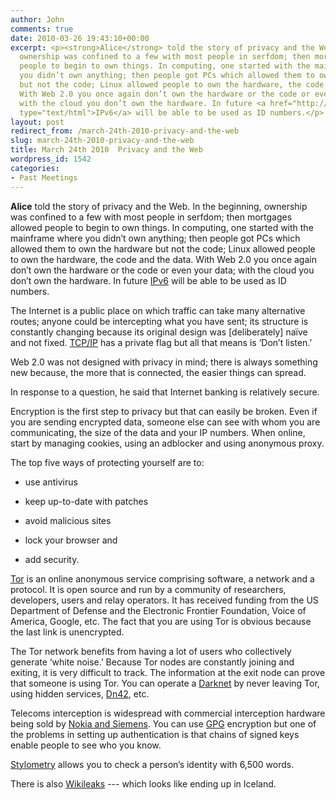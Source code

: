 ```yaml
---
author: John
comments: true
date: 2010-03-26 19:43:10+00:00
excerpt: <p><strong>Alice</strong> told the story of privacy and the Web. In the beginning,
  ownership was confined to a few with most people in serfdom; then mortgages allowed
  people to begin to own things. In computing, one started with the mainframe where
  you didn’t own anything; then people got PCs which allowed them to own the hardware
  but not the code; Linux allowed people to own the hardware, the code and the data.
  With Web 2.0 you once again don’t own the hardware or the code or even your data;
  with the cloud you don’t own the hardware. In future <a href="http://en.wikipedia.org/wiki/IPv6"
  type="text/html">IPv6</a> will be able to be used as ID numbers.</p>
layout: post
redirect_from: /march-24th-2010-privacy-and-the-web
slug: march-24th-2010-privacy-and-the-web
title: March 24th 2010  Privacy and the Web
wordpress_id: 1542
categories:
- Past Meetings
---
```


**Alice** told the story of privacy and the Web. In the beginning, ownership was confined to a few with most people in serfdom; then mortgages allowed people to begin to own things. In computing, one started with the mainframe where you didn’t own anything; then people got PCs which allowed them to own the hardware but not the code; Linux allowed people to own the hardware, the code and the data. With Web 2.0 you once again don’t own the hardware or the code or even your data; with the cloud you don’t own the hardware. In future [IPv6](http://en.wikipedia.org/wiki/IPv6) will be able to be used as ID numbers.




The Internet is a public place on which traffic can take many alternative routes; anyone could be intercepting what you have sent; its structure is constantly changing because its original design was [deliberately] naïve and not fixed. [TCP/IP](http://en.wikipedia.org/wiki/Internet_protocol_suite) has a private flag but all that means is ‘Don’t listen.’




Web 2.0 was not designed with privacy in mind; there is always something new because, the more that is connected, the easier things can spread.




In response to a question, he said that Internet banking is relatively secure.




Encryption is the first step to privacy but that can easily be broken. Even if you are sending encrypted data, someone else can see with whom you are communicating, the size of the data and your IP numbers. When online, start by managing cookies, using an adblocker and using anonymous proxy.




The top five ways of protecting yourself are to:






  * use antivirus


  * keep up-to-date with patches


  * avoid malicious sites


  * lock your browser and


  * add security.




[Tor](https://www.torproject.org/) is an online anonymous service comprising software, a network and a protocol. It is open source and run by a community of researchers, developers, users and relay operators. It has received funding from the US Department of Defense and the Electronic Frontier Foundation, Voice of America, Google, etc. The fact that you are using Tor is obvious because the last link is unencrypted.




The Tor network benefits from having a lot of users who collectively generate ‘white noise.’ Because Tor nodes are constantly joining and exiting, it is very difficult to track. The information at the exit node can prove that someone is using Tor. You can operate a [Darknet](http://en.wikipedia.org/wiki/Darknet_(file_sharing)) by never leaving Tor, using hidden services, [Dn42](http://en.wikipedia.org/wiki/Decentralized_network_42), etc.




Telecoms interception is widespread with commercial interception hardware being sold by [Nokia and Siemens](http://nsn.com/news-events/press-room/press-releases/provision-of-lawful-intercept-capability-in-iran). You can use [GPG](http://www.gnupg.org/) encryption but one of the problems in setting up authentication is that chains of signed keys enable people to see who you know.




[Stylometry](http://en.wikipedia.org/wiki/Stylometry) allows you to check a person’s identity with 6,500 words.




There is also [Wikileaks](https://wikileaks.org/) --- which looks like ending up in Iceland.



